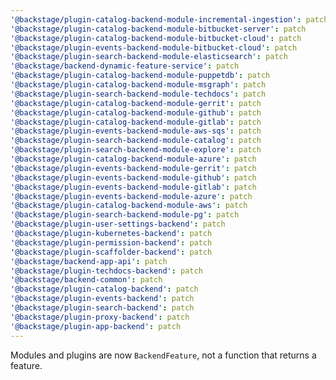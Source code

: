 ```yaml
---
'@backstage/plugin-catalog-backend-module-incremental-ingestion': patch
'@backstage/plugin-catalog-backend-module-bitbucket-server': patch
'@backstage/plugin-catalog-backend-module-bitbucket-cloud': patch
'@backstage/plugin-events-backend-module-bitbucket-cloud': patch
'@backstage/plugin-search-backend-module-elasticsearch': patch
'@backstage/backend-dynamic-feature-service': patch
'@backstage/plugin-catalog-backend-module-puppetdb': patch
'@backstage/plugin-catalog-backend-module-msgraph': patch
'@backstage/plugin-search-backend-module-techdocs': patch
'@backstage/plugin-catalog-backend-module-gerrit': patch
'@backstage/plugin-catalog-backend-module-github': patch
'@backstage/plugin-catalog-backend-module-gitlab': patch
'@backstage/plugin-events-backend-module-aws-sqs': patch
'@backstage/plugin-search-backend-module-catalog': patch
'@backstage/plugin-search-backend-module-explore': patch
'@backstage/plugin-catalog-backend-module-azure': patch
'@backstage/plugin-events-backend-module-gerrit': patch
'@backstage/plugin-events-backend-module-github': patch
'@backstage/plugin-events-backend-module-gitlab': patch
'@backstage/plugin-events-backend-module-azure': patch
'@backstage/plugin-catalog-backend-module-aws': patch
'@backstage/plugin-search-backend-module-pg': patch
'@backstage/plugin-user-settings-backend': patch
'@backstage/plugin-kubernetes-backend': patch
'@backstage/plugin-permission-backend': patch
'@backstage/plugin-scaffolder-backend': patch
'@backstage/backend-app-api': patch
'@backstage/plugin-techdocs-backend': patch
'@backstage/backend-common': patch
'@backstage/plugin-catalog-backend': patch
'@backstage/plugin-events-backend': patch
'@backstage/plugin-search-backend': patch
'@backstage/plugin-proxy-backend': patch
'@backstage/plugin-app-backend': patch
---
```


Modules and plugins are now `BackendFeature`, not a function that returns a feature.
